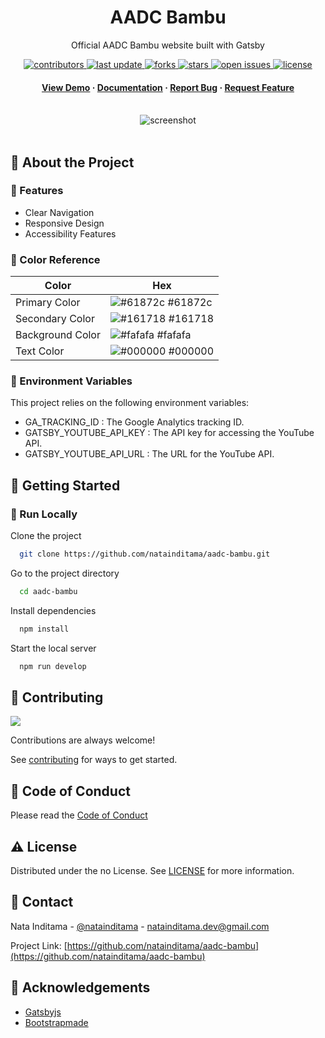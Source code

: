 <!--
Hey, thanks for using the awesome-readme-template template.  
If you have any enhancements, then fork this project and create a pull request 
or just open an issue with the label "enhancement".

Don't forget to give this project a star for additional support ;)
Maybe you can mention me or this repo in the acknowledgements too
-->

<!--
This README is a slimmed down version of the original one.
Removed sections:
- Screenshots
- Running Test
- Deployment
- FAQ
- Acknowledgements
-->

<div align="center">
  <h1>AADC Bambu</h1>
  <p>
    Official AADC Bambu website built with Gatsby  
  </p>

<!-- Badges -->
<p>
  <a href="https://github.com/natainditama/aadc-bambu/graphs/contributors">
    <img src="https://img.shields.io/github/contributors/natainditama/aadc-bambu" alt="contributors" />
  </a>
  <a href="">
    <img src="https://img.shields.io/github/last-commit/natainditama/aadc-bambu" alt="last update" />
  </a>
  <a href="https://github.com/natainditama/aadc-bambu/network/members">
    <img src="https://img.shields.io/github/forks/natainditama/aadc-bambu" alt="forks" />
  </a>
  <a href="https://github.com/natainditama/aadc-bambuaadc-bambu/stargazers">
    <img src="https://img.shields.io/github/stars/natainditama/aadc-bambu" alt="stars" />
  </a>
  <a href="https://github.com/natainditama/aadc-bambu/issues/">
    <img src="https://img.shields.io/github/issues/natainditama/aadc-bambu" alt="open issues" />
  </a>
  <a href="https://github.com/natainditama/aadc-bambu/blob/master/LICENSE">
    <img src="https://img.shields.io/github/license/natainditama/aadc-bambu.svg" alt="license" />
  </a>
</p>
   
<h4>
    <a href="https://github.com/natainditama/aadc-bambu/">View Demo</a>
  <span> · </span>
    <a href="https://github.com/natainditama/aadc-bambu">Documentation</a>
  <span> · </span>
    <a href="https://github.com/natainditama/aadc-bambu/issues/">Report Bug</a>
  <span> · </span>
    <a href="https://github.com/natainditama/aadc-bambu/issues/">Request Feature</a>
  </h4>
</div>

<br />

<div align="center"> 
  <img src="https://github.com/natainditama/aadc-bambu/assets/81244669/c9f69bfe-02ce-4c2a-a606-39fe8793cc2c" alt="screenshot" />
</div>

<br />

<!-- About the Project -->
## 🌟 About the Project

<!-- Features -->
### 🎯 Features

- Clear Navigation
- Responsive Design
- Accessibility Features

<!-- Color Reference -->
### 🎨 Color Reference

| Color             | Hex                                                                |
| ----------------- | ------------------------------------------------------------------ |
| Primary Color | ![#61872c](https://via.placeholder.com/10/61872c?text=+) #61872c |
| Secondary Color | ![#161718](https://via.placeholder.com/10/161718?text=+) #161718 |
| Background Color | ![#fafafa](https://via.placeholder.com/10/fafafa?text=+) #fafafa |
| Text Color | ![#000000](https://via.placeholder.com/10/000000?text=+) #000000 |

<!-- Environment Variables -->
### 🔑 Environment Variables

This project relies on the following environment variables:

- GA_TRACKING_ID : The Google Analytics tracking ID.
- GATSBY_YOUTUBE_API_KEY : The API key for accessing the YouTube API.
- GATSBY_YOUTUBE_API_URL : The URL for the YouTube API.

<!-- Getting Started -->
## 🧰 Getting Started

<!-- Run Locally -->
### 🏃 Run Locally

Clone the project

```bash
  git clone https://github.com/natainditama/aadc-bambu.git
```

Go to the project directory

```bash
  cd aadc-bambu
```

Install dependencies

```bash
  npm install
```

Start the local server

```bash
  npm run develop
```

<!-- Contributing -->
## 👋 Contributing

<a href="https://github.com/natainditama/aadc-bambu/graphs/contributors">
  <img src="https://contrib.rocks/image?repo=natainditama/aadc-bambu" />
</a><br />

Contributions are always welcome!

See [contributing](https://github.com/natainditama/aadc-bambu/blob/main/CONTRIBUTING.md) for ways to get started.

<!-- Code of Conduct -->
## 📜 Code of Conduct
Please read the [Code of Conduct](https://github.com/natainditama/aadc-bambu/blob/main/CODE_OF_CONDUCT.md)

<!-- License -->
## ⚠️ License

Distributed under the no License. See [LICENSE](https://github.com/natainditama/aadc-bambu/blob/main/LICENSE) for more information.

<!-- Contact -->
## 🤝 Contact

Nata Inditama - [@natainditama](https://t.me/natainditama) - natainditama.dev@gmail.com

Project Link: [https://github.com/natainditama/aadc-bambu](https://github.com/natainditama/aadc-bambu)

<!-- Acknowledgements -->
## 💎 Acknowledgements

- [Gatsbyjs](https://www.gatsbyjs.com/)
- [Bootstrapmade](https://bootstrapmade.com/)
